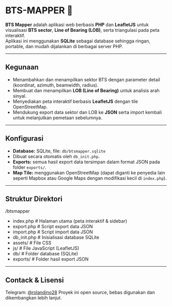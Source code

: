 # BTS-MAPPER 📡

**BTS Mapper** adalah aplikasi web berbasis **PHP** dan **LeafletJS** untuk visualisasi **BTS sector**, **Line of Bearing (LOB)**, serta triangulasi pada peta interaktif.  
Aplikasi ini menggunakan **SQLite** sebagai database sehingga ringan, portable, dan mudah dijalankan di berbagai server PHP.

---

## Kegunaan
- Menambahkan dan menampilkan sektor BTS dengan parameter detail (koordinat, azimuth, beamwidth, radius).  
- Membuat dan menampilkan **LOB (Line of Bearing)** untuk analisis arah sinyal.  
- Menyediakan peta interaktif berbasis **LeafletJS** dengan tile OpenStreetMap.  
- Mendukung export data sektor dan LOB ke **JSON** serta import kembali untuk melanjutkan pemetaan sebelumnya.  

---

## Konfigurasi
- **Database:** SQLite, file: `db/btsmapper.sqlite`
- Dibuat secara otomatis oleh `db_init.php`.  
- **Exports:** semua hasil export data tersimpan dalam format JSON pada folder `exports/`.  
- **Map Tile:** menggunakan OpenStreetMap (dapat diganti ke penyedia lain seperti Mapbox atau Google Maps dengan modifikasi kecil di `index.php`).  

---

## Struktur Direktori
/btsmapper
- index.php # Halaman utama (peta interaktif & sidebar)
- export.php # Script export data JSON
- import.php # Script import data JSON
- db_init.php # Inisialisasi database SQLite
- assets/ # File CSS
- js/ # File JavaScript (LeafletJS)
- db/ # Folder database (SQLite)
- exports/ # Folder hasil export JSON
  
---

## Contack & Lisensi 
Telegram: [@rolandino28](https://t.me/@rolandino28)
Proyek ini open source, bebas digunakan dan dikembangkan lebih lanjut.  

